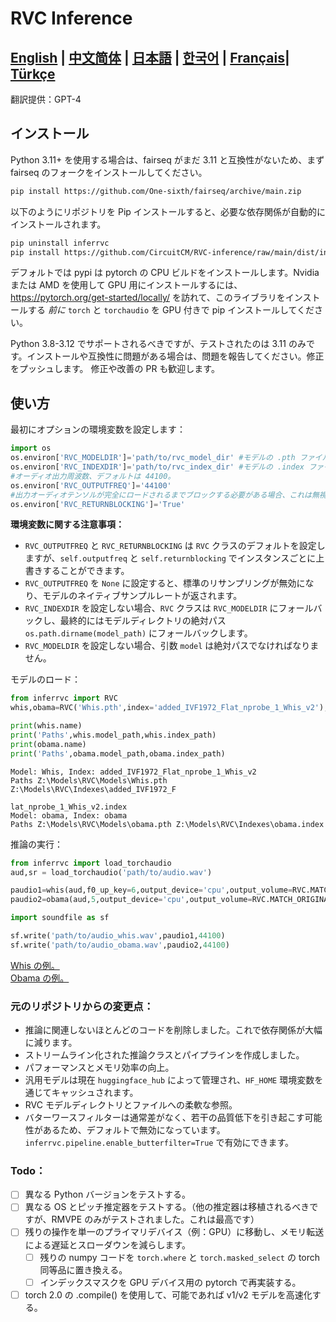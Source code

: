 
# RVC Inference
[**English**](../README.md) | [**中文简体**](./README.ch.md) | [**日本語**](./README.ja.md) | [**한국어**](./README.ko.md) | [**Français**](./README.fr.md)| [**Türkçe**](./README.tr.md)
------
翻訳提供：GPT-4

## インストール
Python 3.11+ を使用する場合は、fairseq がまだ 3.11 と互換性がないため、まず fairseq のフォークをインストールしてください。
```bash
pip install https://github.com/One-sixth/fairseq/archive/main.zip
```

以下のようにリポジトリを Pip インストールすると、必要な依存関係が自動的にインストールされます。
```bash
pip uninstall inferrvc
pip install https://github.com/CircuitCM/RVC-inference/raw/main/dist/inferrvc-1.0-py3-none-any.whl --no-cache-dir
```
デフォルトでは pypi は pytorch の CPU ビルドをインストールします。Nvidia または AMD を使用して GPU 用にインストールするには、https://pytorch.org/get-started/locally/ を訪れて、このライブラリをインストールする _前に_ `torch` と `torchaudio` を GPU 付きで pip インストールしてください。

Python 3.8-3.12 でサポートされるべきですが、テストされたのは 3.11 のみです。インストールや互換性に問題がある場合は、問題を報告してください。修正をプッシュします。
修正や改善の PR も歓迎します。

## 使い方
最初にオプションの環境変数を設定します：
```python
import os
os.environ['RVC_MODELDIR']='path/to/rvc_model_dir' #モデルの .pth ファイルが保存されている場所。
os.environ['RVC_INDEXDIR']='path/to/rvc_index_dir' #モデルの .index ファイルが保存されている場所。
#オーディオ出力周波数、デフォルトは 44100。
os.environ['RVC_OUTPUTFREQ']='44100'
#出力オーディオテンソルが完全にロードされるまでブロックする必要がある場合、これは無視して構いません。しかし、より大きな torch パイプラインで実行したい場合は、False に設定するとパフォーマンスが少し向上します。
os.environ['RVC_RETURNBLOCKING']='True'
```
**環境変数に関する注意事項：**
- `RVC_OUTPUTFREQ` と `RVC_RETURNBLOCKING` は `RVC` クラスのデフォルトを設定しますが、`self.outputfreq` と `self.returnblocking` でインスタンスごとに上書きすることができます。
- `RVC_OUTPUTFREQ` を `None` に設定すると、標準のリサンプリングが無効になり、モデルのネイティブサンプルレートが返されます。
- `RVC_INDEXDIR` を設定しない場合、`RVC` クラスは `RVC_MODELDIR` にフォールバックし、最終的にはモデルディレクトリの絶対パス `os.path.dirname(model_path)` にフォールバックします。
- `RVC_MODELDIR` を設定しない場合、引数 `model` は絶対パスでなければなりません。

モデルのロード：
```python
from inferrvc import RVC
whis,obama=RVC('Whis.pth',index='added_IVF1972_Flat_nprobe_1_Whis_v2'),RVC(model='obama')

print(whis.name)
print('Paths',whis.model_path,whis.index_path)
print(obama.name)
print('Paths',obama.model_path,obama.index_path)
```
```text
Model: Whis, Index: added_IVF1972_Flat_nprobe_1_Whis_v2
Paths Z:\Models\RVC\Models\Whis.pth Z:\Models\RVC\Indexes\added_IVF1972_F

lat_nprobe_1_Whis_v2.index
Model: obama, Index: obama
Paths Z:\Models\RVC\Models\obama.pth Z:\Models\RVC\Indexes\obama.index
```

推論の実行：
```python
from inferrvc import load_torchaudio
aud,sr = load_torchaudio('path/to/audio.wav')

paudio1=whis(aud,f0_up_key=6,output_device='cpu',output_volume=RVC.MATCH_ORIGINAL,index_rate=.75)
paudio2=obama(aud,5,output_device='cpu',output_volume=RVC.MATCH_ORIGINAL,index_rate=.9)

import soundfile as sf

sf.write('path/to/audio_whis.wav',paudio1,44100)
sf.write('path/to/audio_obama.wav',paudio2,44100)
```
[Whis の例。](./docs/audio_whis.wav)  
[Obama の例。](./docs/audio_obama.wav)

### 元のリポジトリからの変更点：
 - 推論に関連しないほとんどのコードを削除しました。これで依存関係が大幅に減ります。
 - ストリームライン化された推論クラスとパイプラインを作成しました。
 - パフォーマンスとメモリ効率の向上。
 - 汎用モデルは現在 `huggingface_hub` によって管理され、`HF_HOME` 環境変数を通じてキャッシュされます。
 - RVC モデルディレクトリとファイルへの柔軟な参照。
 - バターワースフィルターは通常差がなく、若干の品質低下を引き起こす可能性があるため、デフォルトで無効になっています。`inferrvc.pipeline.enable_butterfilter=True` で有効にできます。

### Todo：
- [ ] 異なる Python バージョンをテストする。
- [ ] 異なる OS とピッチ推定器をテストする。（他の推定器は移植されるべきですが、RMVPE のみがテストされました。これは最高です）
- [ ] 残りの操作を単一のプライマリデバイス（例：GPU）に移動し、メモリ転送による遅延とスローダウンを減らします。
  - [ ] 残りの numpy コードを `torch.where` と `torch.masked_select` の torch 同等品に置き換える。
  - [ ] インデックスマスクを GPU デバイス用の pytorch で再実装する。
- [ ] torch 2.0 の .compile() を使用して、可能であれば v1/v2 モデルを高速化する。